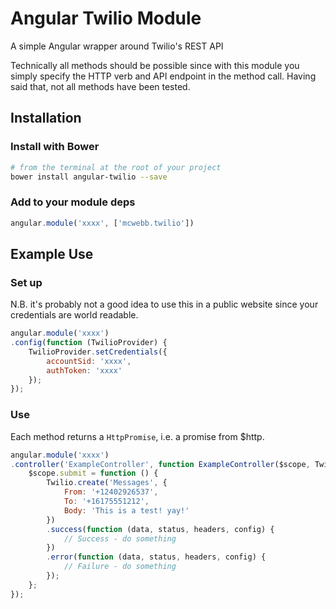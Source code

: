 # Angular Twilio Module
A simple Angular wrapper around Twilio's REST API

Technically all methods should be possible since with this module you simply specify the HTTP verb and API endpoint in the method call.
Having said that, not all methods have been tested.

## Installation
### Install with Bower
```bash
# from the terminal at the root of your project
bower install angular-twilio --save
```
### Add to your module deps
```js
angular.module('xxxx', ['mcwebb.twilio'])
```

## Example Use
### Set up
N.B. it's probably not a good idea to use this in a public website since your credentials are world readable.
```js
angular.module('xxxx')
.config(function (TwilioProvider) {
	TwilioProvider.setCredentials({
		accountSid: 'xxxx',
		authToken: 'xxxx'
	});
});
```

### Use
Each method returns a ```HttpPromise```, i.e. a promise from $http.
```js
angular.module('xxxx')
.controller('ExampleController', function ExampleController($scope, Twilio) {
	$scope.submit = function () {
		Twilio.create('Messages', {
			From: '+12402926537',
			To: '+16175551212',
			Body: 'This is a test! yay!'
		})
		.success(function (data, status, headers, config) {
			// Success - do something
		})
		.error(function (data, status, headers, config) {
			// Failure - do something
		});
	};
});
```
